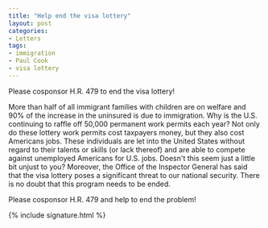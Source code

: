 ```yaml
---
title: "Help end the visa lottery"
layout: post
categories:
- Letters
tags:
- immigration
- Paul Cook
- visa lottery
---
```


Please cosponsor H.R. 479 to end the visa lottery!

More than half of all immigrant families with children are on welfare and 90% of the increase in the uninsured is due to immigration. Why is the U.S. continuing to raffle off 50,000 permanent work permits each year? Not only do these lottery work permits cost taxpayers money, but they also cost Americans jobs. These individuals are let into the United States without regard to their talents or skills (or lack thereof) and are able to compete against unemployed Americans for U.S. jobs. Doesn't this seem just a little bit unjust to you? Moreover, the Office of the Inspector General has said that the visa lottery poses a significant threat to our national security. There is no doubt that this program needs to be ended.

Please cosponsor H.R. 479 and help to end the problem!

{% include signature.html %}

